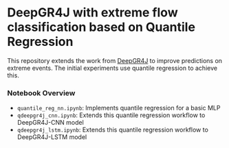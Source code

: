 # DeepGR4J with extreme flow classification based on Quantile Regression

This repository extends the work from [DeepGR4J](https://github.com/DARE-ML/DeepGR4J) to improve predictions on extreme events. The initial experiments use quantile regression to achieve this. 


### Notebook Overview
 - `quantile_reg_nn.ipynb`: Implements quantile regression for a basic MLP
 - `qdeepgr4j_cnn.ipynb`: Extends this quantile regression workflow to DeepGR4J-CNN model
 - `qdeepgr4j_lstm.ipynb`: Extends this quantile regression workflow to DeepGR4J-LSTM model
 